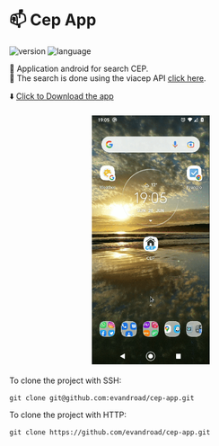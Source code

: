 # :mailbox: Cep App
![version](https://img.shields.io/badge/version-1.0-blue?style=flat-square)
![language](https://img.shields.io/badge/language-java-blue?style=flat-square)

:iphone: Application android for search CEP.  
:mag_right: The search is done using the viacep API [click here](https://viacep.com.br/).

:arrow_down: <a href="https://github.com/evandroad/cep-app/raw/main/assets/cep-app_1.1.apk" download>Click to Download the app</a>

<img src="assets/video.gif" alt="demo" width="210px" style="display: block; margin: 20px auto;">

To clone the project with SSH:

    git clone git@github.com:evandroad/cep-app.git

To clone the project with HTTP:

    git clone https://github.com/evandroad/cep-app.git
